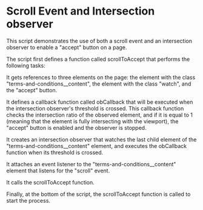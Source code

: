 # Scroll Event and Intersection observer

This script demonstrates the use of both a scroll event and an intersection observer to enable a "accept" button on a page.

The script first defines a function called scrollToAccept that performs the following tasks:

It gets references to three elements on the page: the element with the class "terms-and-conditions__content", the element with the class "watch", and the "accept" button.

It defines a callback function called obCallback that will be executed when the intersection observer's threshold is crossed. This callback function checks the intersection ratio of the observed element, and if it is equal to 1 (meaning that the element is fully intersecting with the viewport), the "accept" button is enabled and the observer is stopped.

It creates an intersection observer that watches the last child element of the "terms-and-conditions__content" element, and executes the obCallback function when its threshold is crossed.

It attaches an event listener to the "terms-and-conditions__content" element that listens for the "scroll" event.

It calls the scrollToAccept function.

Finally, at the bottom of the script, the scrollToAccept function is called to start the process.
